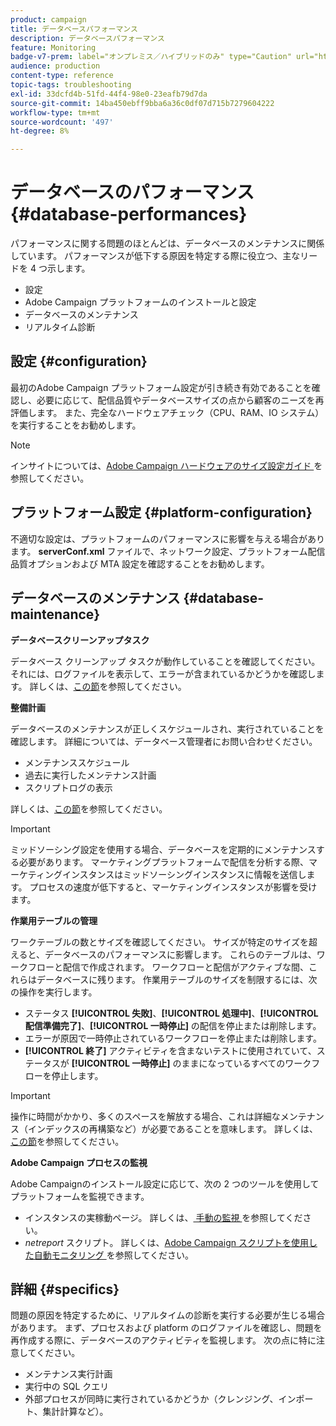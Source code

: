 ```yaml
---
product: campaign
title: データベースパフォーマンス
description: データベースパフォーマンス
feature: Monitoring
badge-v7-prem: label="オンプレミス／ハイブリッドのみ" type="Caution" url="https://experienceleague.adobe.com/docs/campaign-classic/using/installing-campaign-classic/architecture-and-hosting-models/hosting-models-lp/hosting-models.html?lang=ja" tooltip="オンプレミスデプロイメントとハイブリッドデプロイメントにのみ適用されます"
audience: production
content-type: reference
topic-tags: troubleshooting
exl-id: 33dcfd4b-51fd-44f4-98e0-23eafb79d7da
source-git-commit: 14ba450ebff9bba6a36c0df07d715b7279604222
workflow-type: tm+mt
source-wordcount: '497'
ht-degree: 8%

---
```


# データベースのパフォーマンス{#database-performances}



パフォーマンスに関する問題のほとんどは、データベースのメンテナンスに関係しています。 パフォーマンスが低下する原因を特定する際に役立つ、主なリードを 4 つ示します。

* 設定
* Adobe Campaign プラットフォームのインストールと設定
* データベースのメンテナンス
* リアルタイム診断

## 設定 {#configuration}

最初のAdobe Campaign プラットフォーム設定が引き続き有効であることを確認し、必要に応じて、配信品質やデータベースサイズの点から顧客のニーズを再評価します。 また、完全なハードウェアチェック（CPU、RAM、IO システム）を実行することをお勧めします。

>[!NOTE]
>
>インサイトについては、[Adobe Campaign ハードウェアのサイズ設定ガイド ](https://helpx.adobe.com/jp/campaign/kb/hardware-sizing-guide.html) を参照してください。

## プラットフォーム設定 {#platform-configuration}

不適切な設定は、プラットフォームのパフォーマンスに影響を与える場合があります。 **serverConf.xml** ファイルで、ネットワーク設定、プラットフォーム配信品質オプションおよび MTA 設定を確認することをお勧めします。

## データベースのメンテナンス {#database-maintenance}

**データベースクリーンアップタスク**

データベース クリーンアップ タスクが動作していることを確認してください。 それには、ログファイルを表示して、エラーが含まれているかどうかを確認します。 詳しくは、[この節](../../production/using/database-cleanup-workflow.md)を参照してください。

**整備計画**

データベースのメンテナンスが正しくスケジュールされ、実行されていることを確認します。 詳細については、データベース管理者にお問い合わせください。

* メンテナンススケジュール
* 過去に実行したメンテナンス計画
* スクリプトログの表示

詳しくは、[この節](../../production/using/recommendations.md)を参照してください。

>[!IMPORTANT]
>
>ミッドソーシング設定を使用する場合、データベースを定期的にメンテナンスする必要があります。 マーケティングプラットフォームで配信を分析する際、マーケティングインスタンスはミッドソーシングインスタンスに情報を送信します。 プロセスの速度が低下すると、マーケティングインスタンスが影響を受けます。

**作業用テーブルの管理**

ワークテーブルの数とサイズを確認してください。 サイズが特定のサイズを超えると、データベースのパフォーマンスに影響します。 これらのテーブルは、ワークフローと配信で作成されます。 ワークフローと配信がアクティブな間、これらはデータベースに残ります。 作業用テーブルのサイズを制限するには、次の操作を実行します。

* ステータス **[!UICONTROL 失敗]**、**[!UICONTROL 処理中]**、**[!UICONTROL 配信準備完了]**、**[!UICONTROL 一時停止]** の配信を停止または削除します。
* エラーが原因で一時停止されているワークフローを停止または削除します。
* **[!UICONTROL 終了]** アクティビティを含まないテストに使用されていて、ステータスが **[!UICONTROL 一時停止]** のままになっているすべてのワークフローを停止します。

>[!IMPORTANT]
>
>操作に時間がかかり、多くのスペースを解放する場合、これは詳細なメンテナンス（インデックスの再構築など）が必要であることを意味します。 詳しくは、[この節](../../production/using/recommendations.md)を参照してください。

**Adobe Campaign プロセスの監視**

Adobe Campaignのインストール設定に応じて、次の 2 つのツールを使用してプラットフォームを監視できます。

* インスタンスの実稼動ページ。 詳しくは、[ 手動の監視 ](../../production/using/monitoring-processes.md#manual-monitoring) を参照してください。
* *netreport* スクリプト。 詳しくは、[Adobe Campaign スクリプトを使用した自動モニタリング ](../../production/using/monitoring-processes.md#automatic-monitoring-via-adobe-campaign-scripts) を参照してください。

## 詳細 {#specifics}

問題の原因を特定するために、リアルタイムの診断を実行する必要が生じる場合があります。 まず、プロセスおよび platform のログファイルを確認し、問題を再作成する際に、データベースのアクティビティを監視します。 次の点に特に注意してください。

* メンテナンス実行計画
* 実行中の SQL クエリ
* 外部プロセスが同時に実行されているかどうか（クレンジング、インポート、集計計算など）。
